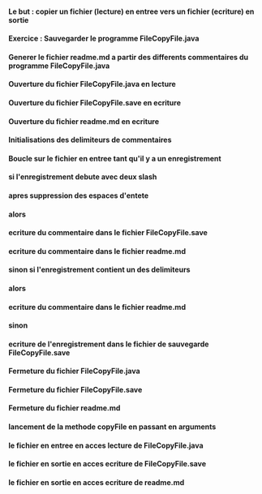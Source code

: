 #### Le but : copier un fichier (lecture) en entree vers un fichier (ecriture) en sortie
####
#### Exercice : Sauvegarder le programme FileCopyFile.java
####            Generer le fichier readme.md a partir des differents commentaires du programme FileCopyFile.java
####
#### Ouverture du fichier FileCopyFile.java en lecture
#### Ouverture du fichier FileCopyFile.save en ecriture
#### Ouverture du fichier readme.md en ecriture
####
#### Initialisations des delimiteurs de commentaires
####
#### Boucle sur le fichier en entree tant qu'il y a un enregistrement
#### si l'enregistrement debute avec deux slash
#### apres suppression des espaces d'entete
#### alors
#### ecriture du commentaire dans le fichier FileCopyFile.save
#### ecriture du commentaire dans le fichier readme.md
#### sinon si l'enregistrement contient un des delimiteurs
#### alors
#### ecriture du commentaire dans le fichier readme.md
#### sinon
#### ecriture de l'enregistrement dans le fichier de sauvegarde FileCopyFile.save
####
#### Fermeture du fichier FileCopyFile.java
#### Fermeture du fichier FileCopyFile.save
#### Fermeture du fichier readme.md
####
#### lancement de la methode copyFile en passant en arguments
#### le fichier en entree en acces lecture  de FileCopyFile.java
#### le fichier en sortie en acces ecriture de FileCopyFile.save
#### le fichier en sortie en acces ecriture de readme.md
